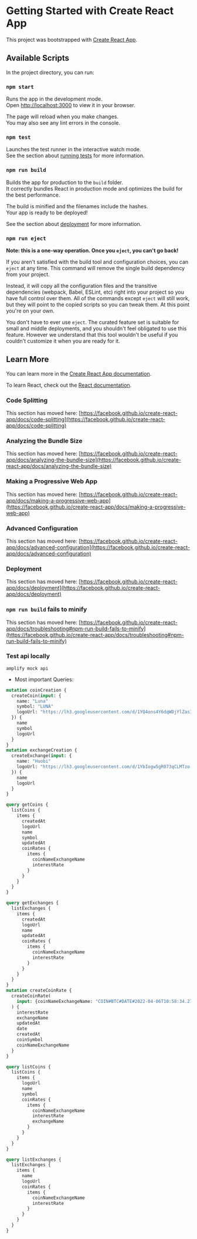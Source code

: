 # Getting Started with Create React App

This project was bootstrapped with [Create React App](https://github.com/facebook/create-react-app).

## Available Scripts

In the project directory, you can run:

### `npm start`

Runs the app in the development mode.\
Open [http://localhost:3000](http://localhost:3000) to view it in your browser.

The page will reload when you make changes.\
You may also see any lint errors in the console.

### `npm test`

Launches the test runner in the interactive watch mode.\
See the section about [running tests](https://facebook.github.io/create-react-app/docs/running-tests) for more information.

### `npm run build`

Builds the app for production to the `build` folder.\
It correctly bundles React in production mode and optimizes the build for the best performance.

The build is minified and the filenames include the hashes.\
Your app is ready to be deployed!

See the section about [deployment](https://facebook.github.io/create-react-app/docs/deployment) for more information.

### `npm run eject`

**Note: this is a one-way operation. Once you `eject`, you can't go back!**

If you aren't satisfied with the build tool and configuration choices, you can `eject` at any time. This command will remove the single build dependency from your project.

Instead, it will copy all the configuration files and the transitive dependencies (webpack, Babel, ESLint, etc) right into your project so you have full control over them. All of the commands except `eject` will still work, but they will point to the copied scripts so you can tweak them. At this point you're on your own.

You don't have to ever use `eject`. The curated feature set is suitable for small and middle deployments, and you shouldn't feel obligated to use this feature. However we understand that this tool wouldn't be useful if you couldn't customize it when you are ready for it.

## Learn More

You can learn more in the [Create React App documentation](https://facebook.github.io/create-react-app/docs/getting-started).

To learn React, check out the [React documentation](https://reactjs.org/).

### Code Splitting

This section has moved here: [https://facebook.github.io/create-react-app/docs/code-splitting](https://facebook.github.io/create-react-app/docs/code-splitting)

### Analyzing the Bundle Size

This section has moved here: [https://facebook.github.io/create-react-app/docs/analyzing-the-bundle-size](https://facebook.github.io/create-react-app/docs/analyzing-the-bundle-size)

### Making a Progressive Web App

This section has moved here: [https://facebook.github.io/create-react-app/docs/making-a-progressive-web-app](https://facebook.github.io/create-react-app/docs/making-a-progressive-web-app)

### Advanced Configuration

This section has moved here: [https://facebook.github.io/create-react-app/docs/advanced-configuration](https://facebook.github.io/create-react-app/docs/advanced-configuration)

### Deployment

This section has moved here: [https://facebook.github.io/create-react-app/docs/deployment](https://facebook.github.io/create-react-app/docs/deployment)

### `npm run build` fails to minify

This section has moved here: [https://facebook.github.io/create-react-app/docs/troubleshooting#npm-run-build-fails-to-minify](https://facebook.github.io/create-react-app/docs/troubleshooting#npm-run-build-fails-to-minify)


### Test api locally

`amplify mock api`

- Most important Queries:

```graphql
mutation coinCreation {
  createCoin(input: {
    name: "Luna"
    symbol: "LUNA"
    logoUrl: "https://lh3.googleusercontent.com/d/1YQ4ons4Y6dqWDjYlZasIFoi1evevBHrU"
  }) {
    name
    symbol
    logoUrl
  }
}
mutation exchangeCreation {
  createExchange(input: {
    name: "Huobi"
    logoUrl: "https://lh3.googleusercontent.com/d/1YbIogw5gR073qCLMTzo-P1BkHNfFSRd5"
  }) {
    name
    logoUrl
  }
}

query getCoins {
  listCoins {
    items {
      createdAt
      logoUrl
      name
      symbol
      updatedAt
      coinRates {
        items {
          coinNameExchangeName
          interestRate
        }
      }
    }
  }
}

query getExchanges {
  listExchanges {
    items {
      createdAt
      logoUrl
      name
      updatedAt
      coinRates {
        items {
          coinNameExchangeName
          interestRate
        }
      }
    }
  }
}
mutation createCoinRate {
  createCoinRate(
    input: {coinNameExchangeName: "COIN#BTC#DATE#2022-04-06T10:58:34.277Z", date: "2022-04-06T10:04:34.277Z", coinSymbol: "BTC", exchangeName: "Binance", interestRate: "0.0365"}
  ) {
    interestRate
    exchangeName
    updatedAt
    date
    createdAt
    coinSymbol
    coinNameExchangeName
  }
}

query listCoins {
  listCoins {
    items {
      logoUrl
      name
      symbol
      coinRates {
        items {
          coinNameExchangeName
          interestRate
          exchangeName
        }
      }
    }
  }
}

query listExchanges {
  listExchanges {
    items {
      name
      logoUrl
      coinRates {
        items {
          coinNameExchangeName
          interestRate
        }
      }
    }
  }
}

```